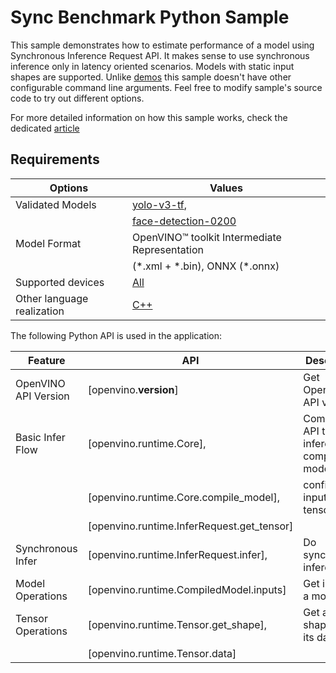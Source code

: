 # Sync Benchmark Python Sample

This sample demonstrates how to estimate performance of a model using Synchronous Inference Request API. It makes sense to use synchronous inference only in latency oriented scenarios. Models with static input shapes are supported. Unlike [demos](https://github.com/openvinotoolkit/open_model_zoo/tree/master/demos) this sample doesn't have other configurable command line arguments. Feel free to modify sample's source code to try out different options.

For more detailed information on how this sample works, check the dedicated [article](https://docs.openvino.ai/2024/learn-openvino/openvino-samples/sync-benchmark.html)

## Requirements

| Options                     | Values                                                                                                                |
| ----------------------------| ----------------------------------------------------------------------------------------------------------------------|
| Validated Models            | [yolo-v3-tf](https://github.com/openvinotoolkit/open_model_zoo/tree/master/models/public/yolo-v3-tf),                 |
|                             | [face-detection-0200](https://github.com/openvinotoolkit/open_model_zoo/tree/master/models/intel/face-detection-0200) |
| Model Format                | OpenVINO™ toolkit Intermediate Representation                                                                         |
|                             | (\*.xml + \*.bin), ONNX (\*.onnx)                                                                                     |
| Supported devices           | [All](https://docs.openvino.ai/2024/about-openvino/compatibility-and-support/supported-devices.html)                  |
| Other language realization  | [C++](https://docs.openvino.ai/2024/learn-openvino/openvino-samples/sync-benchmark.html)                              |

The following Python API is used in the application:

| Feature                   | API                                             | Description                                  |
| --------------------------| ------------------------------------------------|----------------------------------------------|
| OpenVINO API Version      | [openvino.__version__]                          | Get Openvino API version.                    |
| Basic Infer Flow          | [openvino.runtime.Core],                        | Common API to do inference: compile a model, |
|                           | [openvino.runtime.Core.compile_model],          | configure input tensors.                     |
|                           | [openvino.runtime.InferRequest.get_tensor]      |                                              |
| Synchronous Infer         | [openvino.runtime.InferRequest.infer],          | Do synchronous inference.                    |
| Model Operations          | [openvino.runtime.CompiledModel.inputs]         | Get inputs of a model.                       |
| Tensor Operations         | [openvino.runtime.Tensor.get_shape],            | Get a tensor shape and its data.             |
|                           | [openvino.runtime.Tensor.data]                  |                                              |
